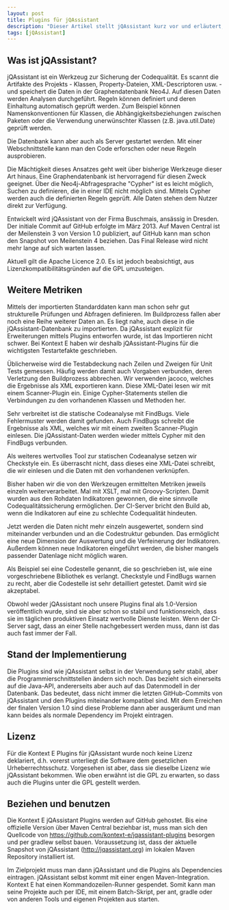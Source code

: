```yaml
---
layout: post
title: Plugins für jQAssistant
description: "Dieser Artikel stellt jQAssistant kurz vor und erläutert, welche Erweiterungen Kontext E bereitstellt."
tags: [jQAssistant]
---
```


Was ist jQAssistant?
--------------------

jQAssistant ist ein Werkzeug zur Sicherung der Codequalität. Es scannt die Artifakte des Projekts - Klassen, Property-Dateien, XML-Descriptoren usw. - und speichert die Daten in der Graphendatenbank Neo4J. Auf diesen Daten werden Analysen durchgeführt. Regeln können definiert und deren Einhaltung automatisch geprüft werden. Zum Beispiel können Namenskonventionen für Klassen, die Abhängigkeitsbeziehungen zwischen Paketen oder die Verwendung unerwünschter Klassen (z.B. java.util.Date) geprüft werden.  

Die Datenbank kann aber auch als Server gestartet werden. Mit einer Webschnittstelle kann man den Code erforschen oder neue Regeln ausprobieren.

Die Mächtigkeit dieses Ansatzes geht weit über bisherige Werkzeuge dieser Art hinaus. Eine Graphendatenbank ist hervorragend für diesen Zweck geeignet. Über die Neo4j-Abfragesprache "Cypher" ist es leicht möglich, Suchen zu definieren, die in einer IDE nicht möglich sind. Mittels Cypher werden auch die definierten Regeln geprüft. Alle Daten stehen dem Nutzer direkt zur Verfügung.

Entwickelt wird jQAssistant von der Firma Buschmais, ansässig in Dresden. Der initiale Commit auf GitHub erfolgte im März 2013. Auf Maven Central ist der Meilenstein 3 von Version 1.0 publiziert, auf GitHub kann man schon den Snapshot von Meilenstein 4 beziehen. Das Final Release wird nicht mehr lange auf sich warten lassen.

Aktuell gilt die Apache Licence 2.0. Es ist jedoch beabsichtigt, aus Lizenzkompatibilitätsgründen auf die GPL umzusteigen.

Weitere Metriken
----------------

Mittels der importierten Standarddaten kann man schon sehr gut strukturelle Prüfungen und Abfragen definieren. Im Buildprozess fallen aber noch eine Reihe weiterer Daten an. Es liegt nahe, auch diese in die jQAssistant-Datenbank zu importierten. Da jQAssistant explizit für Erweiterungen mittels Plugins entworfen wurde, ist das Importieren nicht schwer. Bei Kontext E haben wir deshalb jQAssistant-Plugins für die wichtigsten Testartefakte geschrieben.

Üblicherweise wird die Testabdeckung nach Zeilen und Zweigen für Unit Tests gemessen. Häufig werden damit auch Vorgaben verbunden, deren Verletzung den Buildprozess abbrechen. Wir verwenden jacoco, welches die Ergebnisse als XML exportieren kann. Diese XML-Datei lesen wir mit einem Scanner-Plugin ein. Einige Cypher-Statements stellen die Verbindungen zu den vorhandenen Klassen und Methoden her.

Sehr verbreitet ist die statische Codeanalyse mit FindBugs. Viele Fehlermuster werden damit gefunden. Auch FindBugs schreibt die Ergebnisse als XML, welches wir mit einem zweiten Scanner-Plugin einlesen. Die jQAssistant-Daten werden wieder mittels Cypher mit den FindBugs verbunden.

Als weiteres wertvolles Tool zur statischen Codeanalyse setzen wir Checkstyle ein. Es überrascht nicht, dass dieses eine XML-Datei schreibt, die wir einlesen und die Daten mit den vorhandenen verknüpfen.

Bisher haben wir die von den Werkzeugen ermittelten Metriken jeweils einzeln weiterverarbeitet. Mal mit XSLT, mal mit Groovy-Scripten. Damit wurden aus den Rohdaten Indikatoren gewonnen, die eine sinnvolle Codequalitätssicherung ermöglichen. Der CI-Server bricht den Build ab, wenn die Indikatoren auf eine zu schlechte Codequalität hindeuten.

Jetzt werden die Daten nicht mehr einzeln ausgewertet, sondern sind miteinander verbunden und an die Codestruktur gebunden. Das ermöglicht eine neue Dimension der Auswertung und die Verfeinerung der Indikatoren. Außerdem können neue Indikatoren eingeführt werden, die bisher mangels passender Datenlage nicht möglich waren.

Als Beispiel sei eine Codestelle genannt, die so geschrieben ist, wie eine vorgeschriebene Bibliothek es verlangt. Checkstyle und FindBugs warnen zu recht, aber die Codestelle ist sehr detailliert getestet. Damit wird sie akzeptabel.

Obwohl weder jQAssistant noch unsere Plugins final als 1.0-Version veröffentlich wurde, sind sie aber schon so stabil und funktionsreich, dass sie im täglichen produktiven Einsatz wertvolle Dienste leisten. Wenn der CI-Server sagt, dass an einer Stelle nachgebessert werden muss, dann ist das auch fast immer der Fall.

Stand der Implementierung
-------------------------

Die Plugins sind wie jQAssistant selbst in der Verwendung sehr stabil, aber die Programmierschnittstellen ändern sich noch. Das bezieht sich einerseits auf die Java-API, andererseits aber auch auf das Datenmodell in der Datenbank. Das bedeutet, dass nicht immer die letzten GitHub-Commits von jQAssistant und den Plugins miteinander kompatibel sind. Mit dem Erreichen der finalen Version 1.0 sind diese Probleme dann aber ausgeräumt und man kann beides als normale Dependency im Projekt eintragen.

Lizenz
------

Für die Kontext E Plugins für jQAssistant wurde noch keine Lizenz deklariert, d.h. vorerst unterliegt die Software dem gesetzlichen Urheberrechtsschutz. Vorgesehen ist aber, dass sie dieselbe Lizenz wie jQAssistant bekommen. Wie oben erwähnt ist die GPL zu erwarten, so dass auch die Plugins unter die GPL gestellt werden.

Beziehen und benutzen
---------------------

Die Kontext E jQAssistant Plugins werden auf GitHub gehostet. Bis eine offizielle Version über Maven Central beziehbar ist, muss man sich den Quellcode von https://github.com/kontext-e/jqassistant-plugins besorgen und per gradlew selbst bauen. Voraussetzung ist, dass der aktuelle Snapshot von jQAssistant (http://jqassistant.org) im lokalen Maven Repository installiert ist.

Im Zielprojekt muss man dann jQAssistant und die Plugins als Dependencies eintragen. jQAssistant selbst kommt mit einer engen Maven-Integration. Kontext E hat einen Kommandozeilen-Runner gespendet. Somit kann man seine Projekte auch per IDE, mit einem Batch-Skript, per ant, gradle oder von anderen Tools und eigenen Projekten aus starten.
